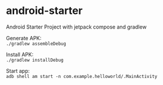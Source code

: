 # android-starter
Android Starter Project with jetpack compose and gradlew
  
Generate APK:  
`./gradlew assembleDebug`
  
Install APK:  
`./gradlew installDebug`
  
Start app:  
`adb shell am start -n com.example.helloworld/.MainActivity`
